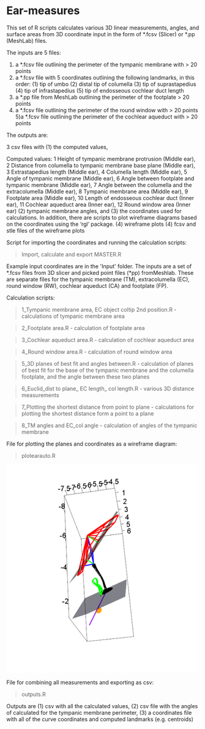 # Ear-measures

This set of R scripts calculates various 3D linear measurements, angles, and surface areas from 3D coordinate input in the form of *.fcsv (Slicer) or *.pp (MeshLab) files. 

The inputs are 5 files:
1) a *.fcsv file outlining the perimeter of the tympanic membrane with > 20 points
2) a *.fcsv file with 5 coordinates outlining the following landmarks, in this order:
  (1) tip of umbo
  (2) distal tip of columella
  (3) tip of suprastapedius
  (4) tip of infrastapedius
  (5) tip of endosseous cochlear duct length
3) a *.pp file from MeshLab outlining the perimeter of the footplate > 20 points
4) a *.fcsv file outlining the perimeter of the round window with > 20 points
5)a *.fcsv file outlining the perimeter of the cochlear aqueduct with > 20 points

The outputs are:

3 csv files with 
(1) the computed values, 

Computed values:
1	Height of tympanic membrane protrusion	(Middle ear),
2	Distance from columella to tympanic membrane base plane	(Middle ear),
3	Extrastapedius length	(Middle ear),
4	Columella length	(Middle ear),
5	Angle of tympanic membrane	(Middle ear),
6	Angle between footplate and tympanic membrane	(Middle ear),
7	Angle between the columella and the extracolumella	(Middle ear),
8	Tympanic membrane area	(Middle ear),
9	Footplate area	(Middle ear),
10	Length of endosseous cochlear duct	(Inner ear),
11	Cochlear aqueduct area	(Inner ear),
12	Round window area	(Inner ear)
(2) tympanic membrane angles, and 
(3) the coordinates used for calculations. In addition, there are scripts to plot wireframe diagrams based on the coordinates using the ‘rgl’ package.
(4) wireframe plots
(4) fcsv and stle files of the wireframe plots


Script for importing the coordinates and running the calculation scripts:
> Import, calculate and export MASTER.R

Example input coordinates are in the 'Input' folder. The inputs are a set of *.fcsv files from 3D slicer and picked point files (*pp) fromMeshlab.  These are separate files for the tympanic membrane (TM), extracolumella (EC), round window (RW), cochlear aqueduct (CA) and footplate (FP).

Calculation scripts:

> 1_Tympanic membrane area, EC object coltip 2nd position.R - calculations of tympanic membrane area

> 2_Footplate area.R - calculation of footplate area

> 3_Cochlear aqueduct area.R - calculation of cochlear aqueduct area

> 4_Round window area.R - calculation of round window area

> 5_3D planes of best fit and angles between.R - calculation of planes of best fit for the base of the tympanic membrane and the columella footplate, and the angle between these two planes

> 6_Euclid_dist to plane_ EC length_ col length.R - various 3D distance measurements

> 7_Plotting the shortest distance from point to plane - calculations for plotting the shortest distance form a point to a plane

> 8_TM angles and EC_col angle - calculation of angles of the tympanic membrane




File for plotting the planes and coordinates as a wireframe diagram:

> plotearauto.R

![alt text](Capture.PNG)

File for combining all measurements and exporting as csv:

> outputs.R

Outputs are (1) csv with all the calculated values, (2) csv file with the angles of calculated for the tympanic membrane perimeter, (3) a coordinates file with all of the curve coordinates and computed landmarks (e.g. centroids)
